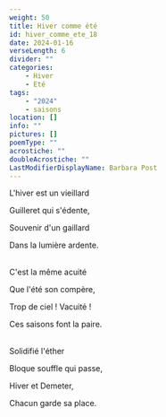 ```yaml
---
weight: 50
title: Hiver comme été
id: hiver_comme_ete_18
date: 2024-01-16
verseLength: 6
divider: ""
categories:
    - Hiver
    - Eté
tags:
    - "2024"
    - saisons
location: []
info: ""
pictures: []
poemType: ""
acrostiche: ""
doubleAcrostiche: ""
LastModifierDisplayName: Barbara Post
---
```

L'hiver est un vieillard

Guilleret qui s'édente,

Souvenir d'un gaillard

Dans la lumière ardente.

 \
C'est la même acuité

Que l'été son compère,

Trop de ciel ! Vacuité !

Ces saisons font la paire.

 \
Solidifié l'éther

Bloque souffle qui passe,

Hiver et Demeter,

Chacun garde sa place.
